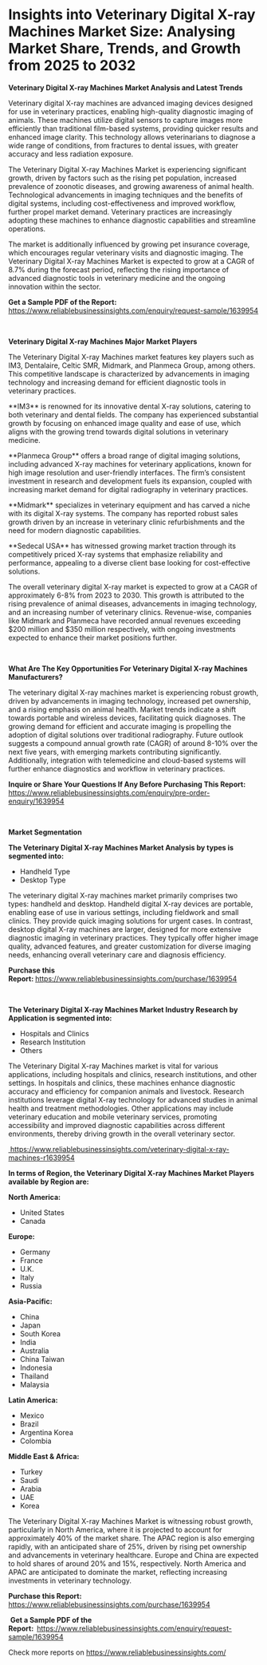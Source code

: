 <p><h1>Insights into Veterinary Digital X-ray Machines Market Size: Analysing Market Share, Trends, and Growth from 2025 to 2032</h1></p><p><strong>Veterinary Digital X-ray Machines Market Analysis and Latest Trends</strong></p>
<p><p>Veterinary digital X-ray machines are advanced imaging devices designed for use in veterinary practices, enabling high-quality diagnostic imaging of animals. These machines utilize digital sensors to capture images more efficiently than traditional film-based systems, providing quicker results and enhanced image clarity. This technology allows veterinarians to diagnose a wide range of conditions, from fractures to dental issues, with greater accuracy and less radiation exposure.</p><p>The Veterinary Digital X-ray Machines Market is experiencing significant growth, driven by factors such as the rising pet population, increased prevalence of zoonotic diseases, and growing awareness of animal health. Technological advancements in imaging techniques and the benefits of digital systems, including cost-effectiveness and improved workflow, further propel market demand. Veterinary practices are increasingly adopting these machines to enhance diagnostic capabilities and streamline operations.</p><p>The market is additionally influenced by growing pet insurance coverage, which encourages regular veterinary visits and diagnostic imaging. The Veterinary Digital X-ray Machines Market is expected to grow at a CAGR of 8.7% during the forecast period, reflecting the rising importance of advanced diagnostic tools in veterinary medicine and the ongoing innovation within the sector.</p></p>
<p><strong>Get a Sample PDF of the Report:&nbsp;</strong> <a href="https://www.reliablebusinessinsights.com/enquiry/request-sample/1639954?utm_campaign=2518&utm_medium=2&utm_source=Github&utm_content=ia&utm_term=27022025&utm_id=veterinary-digital-x-ray-machines">https://www.reliablebusinessinsights.com/enquiry/request-sample/1639954</a></p>
<p>&nbsp;</p>
<p><strong>Veterinary Digital X-ray Machines Major Market Players</strong></p>
<p><p>The Veterinary Digital X-ray Machines market features key players such as IM3, Dentalaire, Celtic SMR, Midmark, and Planmeca Group, among others. This competitive landscape is characterized by advancements in imaging technology and increasing demand for efficient diagnostic tools in veterinary practices.</p><p>**IM3** is renowned for its innovative dental X-ray solutions, catering to both veterinary and dental fields. The company has experienced substantial growth by focusing on enhanced image quality and ease of use, which aligns with the growing trend towards digital solutions in veterinary medicine.</p><p>**Planmeca Group** offers a broad range of digital imaging solutions, including advanced X-ray machines for veterinary applications, known for high image resolution and user-friendly interfaces. The firm’s consistent investment in research and development fuels its expansion, coupled with increasing market demand for digital radiography in veterinary practices.</p><p>**Midmark** specializes in veterinary equipment and has carved a niche with its digital X-ray systems. The company has reported robust sales growth driven by an increase in veterinary clinic refurbishments and the need for modern diagnostic capabilities. </p><p>**Sedecal USA** has witnessed growing market traction through its competitively priced X-ray systems that emphasize reliability and performance, appealing to a diverse client base looking for cost-effective solutions.</p><p>The overall veterinary digital X-ray market is expected to grow at a CAGR of approximately 6-8% from 2023 to 2030. This growth is attributed to the rising prevalence of animal diseases, advancements in imaging technology, and an increasing number of veterinary clinics. Revenue-wise, companies like Midmark and Planmeca have recorded annual revenues exceeding $200 million and $350 million respectively, with ongoing investments expected to enhance their market positions further.</p></p>
<p>&nbsp;</p>
<p><strong>What Are The Key Opportunities For Veterinary Digital X-ray Machines Manufacturers?</strong></p>
<p><p>The veterinary digital X-ray machines market is experiencing robust growth, driven by advancements in imaging technology, increased pet ownership, and a rising emphasis on animal health. Market trends indicate a shift towards portable and wireless devices, facilitating quick diagnoses. The growing demand for efficient and accurate imaging is propelling the adoption of digital solutions over traditional radiography. Future outlook suggests a compound annual growth rate (CAGR) of around 8-10% over the next five years, with emerging markets contributing significantly. Additionally, integration with telemedicine and cloud-based systems will further enhance diagnostics and workflow in veterinary practices.</p></p>
<p><strong>Inquire or Share Your Questions If Any Before Purchasing This Report:</strong> <a href="https://www.reliablebusinessinsights.com/enquiry/pre-order-enquiry/1639954?utm_campaign=2518&utm_medium=2&utm_source=Github&utm_content=ia&utm_term=27022025&utm_id=veterinary-digital-x-ray-machines">https://www.reliablebusinessinsights.com/enquiry/pre-order-enquiry/1639954</a></p>
<p>&nbsp;</p>
<p><strong>Market Segmentation</strong></p>
<p><strong>The Veterinary Digital X-ray Machines Market Analysis by types is segmented into:</strong></p>
<p><ul><li>Handheld Type</li><li>Desktop Type</li></ul></p>
<p><p>The veterinary digital X-ray machines market primarily comprises two types: handheld and desktop. Handheld digital X-ray devices are portable, enabling ease of use in various settings, including fieldwork and small clinics. They provide quick imaging solutions for urgent cases. In contrast, desktop digital X-ray machines are larger, designed for more extensive diagnostic imaging in veterinary practices. They typically offer higher image quality, advanced features, and greater customization for diverse imaging needs, enhancing overall veterinary care and diagnosis efficiency.</p></p>
<p><strong>Purchase this Report:&nbsp;</strong><a href="https://www.reliablebusinessinsights.com/purchase/1639954?utm_campaign=2518&utm_medium=2&utm_source=Github&utm_content=ia&utm_term=27022025&utm_id=veterinary-digital-x-ray-machines">https://www.reliablebusinessinsights.com/purchase/1639954</a></p>
<p>&nbsp;</p>
<p><strong>The Veterinary Digital X-ray Machines Market Industry Research by Application is segmented into:</strong></p>
<p><ul><li>Hospitals and Clinics</li><li>Research Institution</li><li>Others</li></ul></p>
<p><p>The Veterinary Digital X-ray Machines market is vital for various applications, including hospitals and clinics, research institutions, and other settings. In hospitals and clinics, these machines enhance diagnostic accuracy and efficiency for companion animals and livestock. Research institutions leverage digital X-ray technology for advanced studies in animal health and treatment methodologies. Other applications may include veterinary education and mobile veterinary services, promoting accessibility and improved diagnostic capabilities across different environments, thereby driving growth in the overall veterinary sector.</p></p>
<p><a href="https://www.reliablebusinessinsights.com/veterinary-digital-x-ray-machines-r1639954?utm_campaign=2518&utm_medium=2&utm_source=Github&utm_content=ia&utm_term=27022025&utm_id=veterinary-digital-x-ray-machines">&nbsp;https://www.reliablebusinessinsights.com/veterinary-digital-x-ray-machines-r1639954</a></p>
<p><strong>In terms of Region, the Veterinary Digital X-ray Machines Market Players available by Region are:</strong></p>
<p>
    <p> <strong> North America: </strong>
        <ul>
            <li>United States</li>
            <li>Canada</li>
        </ul>
        </p> 
    <p> <strong> Europe: </strong>
        <ul>
            <li>Germany</li>
            <li>France</li>
            <li>U.K.</li>
            <li>Italy</li>
            <li>Russia</li>
        </ul>
        </p> 
    <p> <strong> Asia-Pacific: </strong>
        <ul>
            <li>China</li>
            <li>Japan</li>
            <li>South Korea</li>
            <li>India</li>
            <li>Australia</li>
            <li>China Taiwan</li>
            <li>Indonesia</li>
            <li>Thailand</li>
            <li>Malaysia</li>
        </ul>
        </p> 
    <p> <strong> Latin America: </strong>
        <ul>
            <li>Mexico</li>
            <li>Brazil</li>
            <li>Argentina Korea</li>
            <li>Colombia</li>
        </ul>
        </p> 
    <p> <strong> Middle East & Africa: </strong>
        <ul>
            <li>Turkey</li>
            <li>Saudi</li>
            <li>Arabia</li>
            <li>UAE</li>
            <li>Korea</li>
        </ul>
    </p>
    </p>
<p><p>The Veterinary Digital X-ray Machines Market is witnessing robust growth, particularly in North America, where it is projected to account for approximately 40% of the market share. The APAC region is also emerging rapidly, with an anticipated share of 25%, driven by rising pet ownership and advancements in veterinary healthcare. Europe and China are expected to hold shares of around 20% and 15%, respectively. North America and APAC are anticipated to dominate the market, reflecting increasing investments in veterinary technology.</p></p>
<p><strong>Purchase this Report: </strong><a href="https://www.reliablebusinessinsights.com/purchase/1639954?utm_campaign=2518&utm_medium=2&utm_source=Github&utm_content=ia&utm_term=27022025&utm_id=veterinary-digital-x-ray-machines">https://www.reliablebusinessinsights.com/purchase/1639954</a></p>
<p>&nbsp;<strong>Get a Sample PDF of the Report:&nbsp;&nbsp;</strong><a href="https://www.reliablebusinessinsights.com/enquiry/request-sample/1639954?utm_campaign=2518&utm_medium=2&utm_source=Github&utm_content=ia&utm_term=27022025&utm_id=veterinary-digital-x-ray-machines">https://www.reliablebusinessinsights.com/enquiry/request-sample/1639954</a></p>
<p><strong></strong></p>
<p>Check more reports on <a href="https://www.reliablebusinessinsights.com/?utm_campaign=2518&utm_medium=2&utm_source=Github&utm_content=ia&utm_term=27022025&utm_id=veterinary-digital-x-ray-machines">https://www.reliablebusinessinsights.com/</a></p>